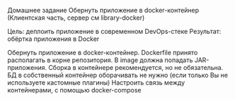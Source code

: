 Домашнее задание
Обернуть приложение в docker-контейнер (Клиентская часть, сервер см library-docker)

Цель: деплоить приложение в современном DevOps-стеке
Результат: обёртка приложения в Docker

Обернуть приложение в docker-контейнер. Dockerfile принято располагать в корне репозитория. В image должна попадать JAR-приложения. Сборка в контейнере рекомендуется, но не обязательна.
БД в собственный контейнер оборачивать не нужно (если только Вы не используете кастомные плагины)
Настроить связь между контейнерами, с помощью docker-compose
